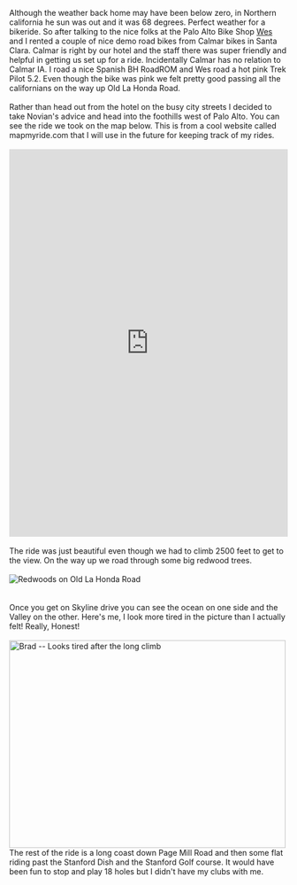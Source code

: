 <!--
.. title: A Mid-Winter Cycling Treat
.. date: 2009/01/21
.. slug: a-mid-winter-cycling-treat
.. tags: Siliconvalley, Biking
.. link: 
.. description: 
-->


Although the weather back home may have been below zero, in Northern california he sun was out and it was 68 degrees.  Perfect weather for a bikeride.  So after talking to the nice folks at the Palo Alto Bike Shop <a href="http://wlgregg.blogspot.com/">Wes</a> and I rented a couple of nice demo road bikes from Calmar bikes in Santa Clara.  Calmar is right by our hotel and the staff there was super friendly and helpful in getting us set up for a ride.  Incidentally Calmar has no relation to Calmar IA.  I road a nice Spanish BH RoadROM and Wes road a hot pink Trek Pilot 5.2.  Even though the bike was pink we felt pretty good passing all the californians on the way up Old La Honda Road.<br /><br />Rather than head out from the hotel on the busy city streets I decided to take Novian's advice and head into the foothills west of Palo Alto.  You can see the ride we took on the map below.  This is from a cool website called mapmyride.com that I will use in the future for keeping track of my rides.<br /><br /><iframe src="http://js.mapmyfitness.com/embed/blogview.html?r=b4f0f6cf8357a604ae5acdd7a337b17e&amp;u=e&amp;t=ride" frameborder="0" height="700" width="100%">&amp;amp;amp;lt;a href="http://www.mapmyride.com/ride/united-states/ca/-palo-alto/752308357021"&amp;amp;amp;gt;01/18/2009 Skyline Drive with Wes Gregg&amp;amp;amp;lt;/a&amp;amp;amp;gt;&amp;amp;amp;lt;br/&amp;amp;amp;gt;&amp;amp;amp;lt;a href="http://www.mapmyride.com/find-ride/united-states/ca/-palo-alto"&amp;amp;amp;gt;Find more Bike Rides in  Palo Alto, California&amp;amp;amp;lt;/a&amp;amp;amp;gt;</iframe><!-- MMF PARTNER TOOL --><br /><br />The ride was just beautiful even though we had to climb 2500 feet to get to the view.  On the way up we road through some big redwood trees.<br /><br /><a href="http://www.flickr.com/photos/34342503@N02/3211490966" title="View 'Redwoods on Old La Honda Road' on Flickr.com"><img src="http://static.flickr.com/3342/3211490966_9285179f1e.jpg" alt="Redwoods on Old La Honda Road" align="left" border="0" height="" width="" /></a><br /><br /><br />Once you get on Skyline drive you can see the ocean on one side and the Valley on the other.  Here's me, I look more tired in the picture than I actually felt!  Really, Honest!<br /><br /><a href="http://www.flickr.com/photos/34342503@N02/3209692219" title="View 'Brad -- Looks tired after the long climb' on Flickr.com"><img src="http://farm4.static.flickr.com/3400/3209692219_57f086c6d7.jpg" alt="Brad -- Looks tired after the long climb" align="left" border="0" height="375" width="500" /></a><br /><br />The rest of the ride is a long coast down Page Mill Road and then some flat riding past the Stanford Dish and the Stanford Golf course.  It would have been fun to stop and play 18 holes but I didn't have my clubs with me.<div class="blogger-post-footer"><img width='1' height='1' src='https://blogger.googleusercontent.com/tracker/2759017781463016019-330069778560682480?l=blog.bonelakesoftware.com' alt='' /></div>
